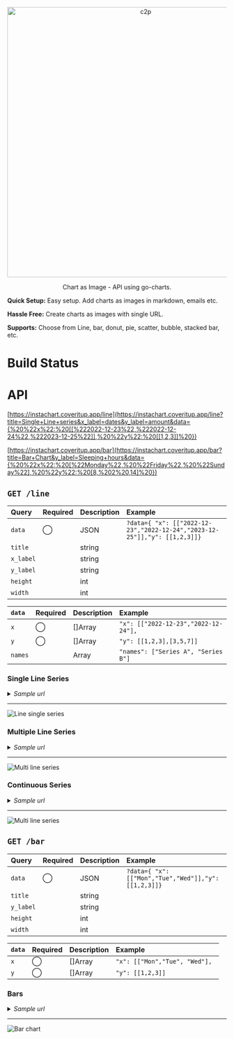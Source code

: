 <p align="center">
  <a href="https://github.com/kevincobain2000/instachart">
    <img alt="c2p" src="https://imgur.com/fNESd6h.png" width="620">
  </a>
</p>
<p align="center">
  Chart as Image - API using go-charts.
</p>

**Quick Setup:** Easy setup. Add charts as images in markdown, emails etc.

**Hassle Free:** Create charts as images with single URL.

**Supports:** Choose from Line, bar, donut, pie, scatter, bubble, stacked bar, etc.

# Build Status


# API

[https://instachart.coveritup.app/line](https://instachart.coveritup.app/line?title=Single+Line+series&x_label=dates&y_label=amount&data={%20%22x%22:%20[[%222022-12-23%22,%222022-12-24%22,%222023-12-25%22]],%20%22y%22:%20[[1,2,3]]%20})

[https://instachart.coveritup.app/bar](https://instachart.coveritup.app/bar?title=Bar+Chart&y_label=Sleeping+hours&data={%20%22x%22:%20[%22Monday%22,%20%22Friday%22,%20%22Sunday%22],%20%22y%22:%20[8,%202%20,14]%20})

## `GET /line`

| Query     | Required | Description | Example                                                                   |
| :-------- | :------- | :---------- | :------------------------------------------------------------------------ |
| `data`    | ◯        | JSON        | `?data={ "x": [["2022-12-23","2022-12-24","2023-12-25"]],"y": [[1,2,3]]}` |
| `title`   |          | string      |                                                                           |
| `x_label` |          | string      |                                                                           |
| `y_label` |          | string      |                                                                           |
| `height`  |          | int         |                                                                           |
| `width`   |          | int         |                                                                           |


| `data`  | Required | Description | Example                               |
| :------ | :------- | :---------- | :------------------------------------ |
| `x`     | ◯        | []Array     | `"x": [["2022-12-23","2022-12-24"], ` |
| `y`     | ◯        | []Array     | `"y": [[1,2,3],[3,5,7]]`              |
| `names` |          | Array       | `"names": ["Series A", "Series B"]`   |

### Single Line Series

<details>
 <summary><i>Sample url</i></summary>

```sh
https://instachart.coveritup.app/line?title=Single+Line+Series&x_label=dates&y_label=amount&data={
    "x": [["2022-12-23","2022-12-24","2023-12-25"]],
    "y": [[1,2,3]]
}
```
</details>

---

![Line single series](https://instachart.coveritup.app/line?title=Single+Line+Series&x_label=dates&y_label=amount&data={%20%22x%22:%20[[%222022-12-23%22,%222022-12-24%22,%222023-12-25%22]],%20%22y%22:%20[[1,2,3]],%20%22names%22:%20[%22Series%20A%22]%20})

### Multiple Line Series

<details>
 <summary><i>Sample url</i></summary>

```sh
https://instachart.coveritup.app/line??title=Multi+Line+Series&x_label=dates&y_label=amount&data={
    "x": [["2022-12-23","2022-12-24","2023-12-25"], ["2022-12-23","2022-12-28","2023-12-30"]],
    "y": [[1,2,3], [1,5,10]],
    "names": ["Series A", "Series B"]
}
```
</details>

---

![Multi line series](https://instachart.coveritup.app/line?title=Multi+Line+Series&x_label=dates&y_label=amount&data={%20%22x%22:%20[[%222022-12-23%22,%222022-12-24%22,%222023-12-25%22],%20[%222022-12-23%22,%222022-12-28%22,%222023-12-30%22]],%20%22y%22:%20[[1,2,3],%20[1,5,10]],%20%22names%22:%20[%22Series%20A%22,%20%22Series%20B%22]%20})


### Continuous Series

<details>
 <summary><i>Sample url</i></summary>

```sh
https://instachart.coveritup.app/line??title=Continuous+Series&x_label=No+of+people&y_label=amount&data={
    "x": [["10","20","30"], ["10","20","30"], ["10","20","30"]],
    "y": [[1,2,3], [10,20,30], [6,3,9]],
    "names": ["Series A", "Series B", "Series C"]
}
```

</details>

---

![Multi line series](https://instachart.coveritup.app/line?title=Continuous+Series&x_label=No+of+people&y_label=amount&data={%20"x":%20[["10","20","30"],%20["10","20","30"],%20["10","20","30"]],%20"y":%20[[1,2,3],%20[10,20,30],%20[6,3,9]]%20})



## `GET /bar`

| Query     | Required | Description | Example                                              |
| :-------- | :------- | :---------- | :--------------------------------------------------- |
| `data`    | ◯        | JSON        | `?data={ "x": [["Mon","Tue","Wed"]],"y": [[1,2,3]]}` |
| `title`   |          | string      |                                                      |
| `y_label` |          | string      |                                                      |
| `height`  |          | int         |                                                      |
| `width`   |          | int         |                                                      |


| `data` | Required | Description | Example                        |
| :----- | :------- | :---------- | :----------------------------- |
| `x`    | ◯        | []Array     | `"x": [["Mon","Tue", "Wed"], ` |
| `y`    | ◯        | []Array     | `"y": [[1,2,3]]`               |


### Bars

<details>
 <summary><i>Sample url</i></summary>

```sh
https://instachart.coveritup.app/bar?title=Bar+Chart&y_label=Sleeping+hours&data={
    "x": ["Monday", "Friday", "Sunday"],
    "y": [8, 2 ,14]
}
```

</details>

---

![Bar chart](https://instachart.coveritup.app/bar?title=Bar+Chart&y_label=Sleeping+hours&data={%20%22x%22:%20[%22Monday%22,%20%22Friday%22,%20%22Sunday%22],%20%22y%22:%20[8,%202%20,14]%20})